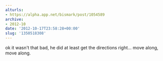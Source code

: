 ```yaml
---
alturls:
- https://alpha.app.net/bismark/post/1054589
archive:
- 2012-10
date: '2012-10-17T23:58:28+00:00'
slug: '1350518308'
---
```


ok it wasn't that bad, he did at least get the directions right... move
along, move along.
